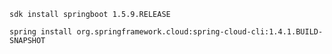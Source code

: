 
`sdk install springboot 1.5.9.RELEASE`

`spring install org.springframework.cloud:spring-cloud-cli:1.4.1.BUILD-SNAPSHOT`